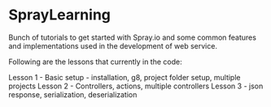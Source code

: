 SprayLearning
=============

Bunch of tutorials to get started with Spray.io and some common features and implementations used in the development of web service.

Following are the lessons that currently in the code:

Lesson 1 - Basic setup - installation, g8, project folder setup, multiple projects
Lesson 2 - Controllers, actions, multiple controllers
Lesson 3 - json response, serialization, deserialization

